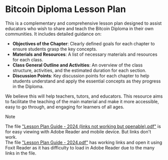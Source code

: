 # Bitcoin Diploma Lesson Plan

This is a complementary and comprehensive lesson plan designed to assist educators who wish to share and teach the Bitcoin Diploma in their own communities. It includes detailed guidance on:

- **Objectives of the Chapter**: Clearly defined goals for each chapter to ensure students grasp the key concepts.
- **Materials and Resources**: A list of necessary materials and resources for each class.
- **Class General Outline and Activities**: An overview of the class structure, activities, and the estimated duration for each section.
- **Discussion Points**: Key discussion points for each chapter to help students understand and apply the essential concepts as they progress in the Diploma.

We believe this will help teachers, tutors, and educators. This resource aims to facilitate the teaching of the main material and make it more accessible, easy to go through, and engaging for learners of all ages.

> [!NOTE]
> The file ["Lesson Plan Guide - 2024 (links not working but openable).pdf"](https://github.com/MyFirstBitcoin/Bitcoin-Diploma-2024/blob/main/Educators%20Lesson%20Plan/Lesson%20Plan%20Guide%20-%202024%20(links%20not%20working%20but%20openable).pdf) is for easy viewing with Adobe Reader and mobile device. But links don't work. <br> The file ["Lesson Plan Guide - 2024.pdf"](https://github.com/MyFirstBitcoin/Bitcoin-Diploma-2024/blob/main/Educators%20Lesson%20Plan/Lesson%20Plan%20Guide%20-%202024.pdf) has working links and open it using Foxit Reader as it has difficulty to load in Adobe Reader due to the many links in the file.
